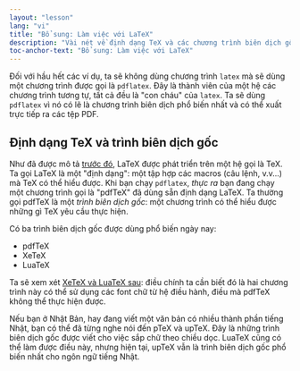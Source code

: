 ```yaml
---
layout: "lesson"
lang: "vi"
title: "Bổ sung: Làm việc với LaTeX"
description: "Vài nét về định dạng TeX và các chương trình biên dịch gốc."
toc-anchor-text: "Bổ sung: Làm việc với LaTeX"
---
```


Đối với hầu hết các ví dụ, ta sẽ không dùng chương trình `latex` mà sẽ dùng một
chương trình được gọi là `pdflatex`. Đây là thành viên của một hệ các chương
trình tương tự, tất cả đều là "con cháu" của `latex`. Ta sẽ dùng `pdflatex` vì
nó có lẽ là chương trình biên dịch phổ biến nhất và có thể xuất trực tiếp ra
các tệp PDF.

## Định dạng TeX và trình biên dịch gốc

Như đã được mô tả [trước đó](more-01), LaTeX được phát triển trên một hệ gọi là
TeX. Ta gọi LaTeX là một "định dạng": một tập hợp các macros (câu lệnh, v.v...)
mà TeX có thể hiểu được. Khi bạn chạy `pdflatex`, _thực ra_ bạn đang chạy một
chương trình gọi là "pdfTeX" đã dùng sẵn định dạng LaTeX. Ta thường gọi pdfTeX
là một _trình biên dịch gốc_: một chương trình có thể hiểu được những gì TeX yêu 
cầu thực hiện.

Có ba trình biên dịch gốc được dùng phổ biến ngày nay:

- pdfTeX
- XeTeX
- LuaTeX

Ta sẽ xem xét [XeTeX và LuaTeX sau](lesson-14): điều chính ta cần biết đó là
hai chương trình này có thể sử dụng các font chữ từ hệ điều hành, điều mà pdfTeX
không thể thực hiện được.

Nếu bạn ở Nhật Bản, hay đang viết một văn bản có nhiều thành phần tiếng Nhật,
bạn có thể đã từng nghe nói đến pTeX và upTeX. Đây là những trình biên dịch gốc
được viết cho việc sắp chữ theo chiều dọc. LuaTeX cũng có thể làm được điều này,
nhưng hiện tại, upTeX vẫn là trình biên dịch gốc phổ biến nhất cho ngôn ngữ 
tiếng Nhật.
